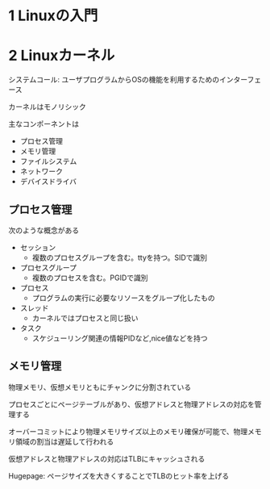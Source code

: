 # 1 Linuxの入門

# 2 Linuxカーネル

システムコール: ユーザプログラムからOSの機能を利用するためのインターフェース

カーネルはモノリシック

主なコンポーネントは

* プロセス管理
* メモリ管理
* ファイルシステム
* ネットワーク
* デバイスドライバ

## プロセス管理

次のような概念がある

* セッション
  * 複数のプロセスグループを含む。ttyを持つ。SIDで識別
* プロセスグループ
  * 複数のプロセスを含む。PGIDで識別
* プロセス
  * プログラムの実行に必要なリソースをグループ化したもの
* スレッド
  * カーネルではプロセスと同じ扱い
* タスク
  * スケジューリング関連の情報PIDなど,nice値などを持つ

## メモリ管理

物理メモリ、仮想メモリともにチャンクに分割されている

プロセスごとにページテーブルがあり、仮想アドレスと物理アドレスの対応を管理する

オーバーコミットにより物理メモリサイズ以上のメモリ確保が可能で、物理メモリ領域の割当は遅延して行われる

仮想アドレスと物理アドレスの対応はTLBにキャッシュされる

Hugepage: ページサイズを大きくすることでTLBのヒット率を上げる

